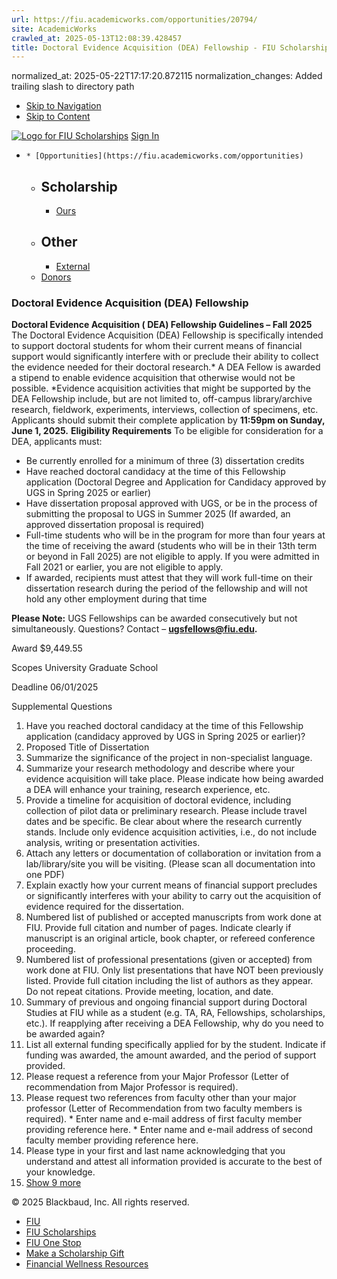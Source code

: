 ```yaml
---
url: https://fiu.academicworks.com/opportunities/20794/
site: AcademicWorks
crawled_at: 2025-05-13T12:08:39.428457
title: Doctoral Evidence Acquisition (DEA) Fellowship - FIU Scholarships
---
```

normalized_at: 2025-05-22T17:17:20.872115
normalization_changes: Added trailing slash to directory path

  * [Skip to Navigation](https://fiu.academicworks.com/opportunities/20794#navigation)
  * [Skip to Content](https://fiu.academicworks.com/opportunities/20794#main)

[![Logo for FIU Scholarships](https://s3.amazonaws.com/static.academicworks.com/clients/fiu/assets/images/logo.png)](http://fiu.academicworks.com) [Sign In](https://fiu.academicworks.com/users/sign_in)
  *     * [Opportunities](https://fiu.academicworks.com/opportunities)
      * ## Scholarship
        * [Ours](https://fiu.academicworks.com/opportunities)
      * ## Other
        * [External](https://fiu.academicworks.com/opportunities/external)
    * [Donors](https://fiu.academicworks.com/donors)


### Doctoral Evidence Acquisition (DEA) Fellowship
**Doctoral Evidence Acquisition ( DEA) Fellowship Guidelines – Fall 2025**
The Doctoral Evidence Acquisition (DEA) Fellowship is specifically intended to support doctoral students for whom their current means of financial support would significantly interfere with or preclude their ability to collect the evidence needed for their doctoral research.* A DEA Fellow is awarded a stipend to enable evidence acquisition that otherwise would not be possible. *Evidence acquisition activities that might be supported by the DEA Fellowship include, but are not limited to, off-campus library/archive research, fieldwork, experiments, interviews, collection of specimens, etc.
Applicants should submit their complete application by **11:59pm on Sunday, June 1, 2025.**
**Eligibility Requirements**
To be eligible for consideration for a DEA, applicants must:
  * Be currently enrolled for a minimum of three (3) dissertation credits
  * Have reached doctoral candidacy at the time of this Fellowship application (Doctoral Degree and Application for Candidacy approved by UGS in Spring 2025 or earlier)
  * Have dissertation proposal approved with UGS, or be in the process of submitting the proposal to UGS in Summer 2025 (If awarded, an approved dissertation proposal is required)
  * Full-time students who will be in the program for more than four years at the time of receiving the award (students who will be in their 13th term or beyond in Fall 2025) are not eligible to apply. If you were admitted in Fall 2021 or earlier, you are not eligible to apply.
  * If awarded, recipients must attest that they will work full-time on their dissertation research during the period of the fellowship and will not hold any other employment during that time


**Please Note:** UGS Fellowships can be awarded consecutively but not simultaneously.
Questions? Contact – **ugsfellows@fiu.edu.** 

Award
    $9,449.55 

Scopes
    University Graduate School 

Deadline
    06/01/2025 

Supplemental Questions
    
  1. Have you reached doctoral candidacy at the time of this Fellowship application (candidacy approved by UGS in Spring 2025 or earlier)?
  2. Proposed Title of Dissertation
  3. Summarize the significance of the project in non-specialist language.
  4. Summarize your research methodology and describe where your evidence acquisition will take place. Please indicate how being awarded a DEA will enhance your training, research experience, etc.
  5. Provide a timeline for acquisition of doctoral evidence, including collection of pilot data or preliminary research. Please include travel dates and be specific. Be clear about where the research currently stands. Include only evidence acquisition activities, i.e., do not include analysis, writing or presentation activities. 
  6. Attach any letters or documentation of collaboration or invitation from a lab/library/site you will be visiting. (Please scan all documentation into one PDF)
  7. Explain exactly how your current means of financial support precludes or significantly interferes with your ability to carry out the acquisition of evidence required for the dissertation.
  8. Numbered list of published or accepted manuscripts from work done at FIU. Provide full citation and number of pages. Indicate clearly if manuscript is an original article, book chapter, or refereed conference proceeding.
  9. Numbered list of professional presentations (given or accepted) from work done at FIU. Only list presentations that have NOT been previously listed. Provide full citation including the list of authors as they appear. Do not repeat citations. Provide meeting, location, and date.
  10. Summary of previous and ongoing financial support during Doctoral Studies at FIU while as a student (e.g. TA, RA, Fellowships, scholarships, etc.). If reapplying after receiving a DEA Fellowship, why do you need to be awarded again?
  11. List all external funding specifically applied for by the student. Indicate if funding was awarded, the amount awarded, and the period of support provided.
  12. Please request a reference from your Major Professor (Letter of recommendation from Major Professor is required).
  13. Please request two references from faculty other than your major professor (Letter of Recommendation from two faculty members is required).
     * Enter name and e-mail address of first faculty member providing reference here.
     * Enter name and e-mail address of second faculty member providing reference here.
  14. Please type in your first and last name acknowledging that you understand and attest all information provided is accurate to the best of your knowledge.
  15. [Show 9 more](https://fiu.academicworks.com/opportunities/20794)


© 2025 Blackbaud, Inc. All rights reserved. 
  * [FIU ](http://fiu.edu/)
  * [FIU Scholarships](http://scholarships.fiu.edu)
  * [FIU One Stop](http://onestop.fiu.edu)
  * [Make a Scholarship Gift](https://give.fiu.edu/give-now/)
  * [Financial Wellness Resources](https://go.fiu.edu/iGrad)


